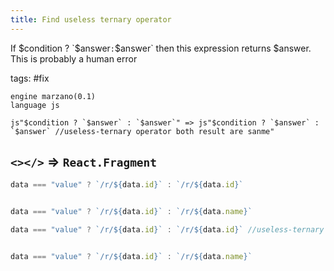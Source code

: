 ```yaml
---
title: Find useless ternary operator
---
```


If $condition ? `$answer`:`$answer` then this expression returns $answer. This is probably a human error

tags: #fix

```grit
engine marzano(0.1)
language js

js"$condition ? `$answer` : `$answer`" => js"$condition ? `$answer` : `$answer` //useless-ternary operator both result are sanme"
```

## `<></>` ⇒ `React.Fragment`

```javascript
data === "value" ? `/r/${data.id}` : `/r/${data.id}`


data === "value" ? `/r/${data.id}` : `/r/${data.name}`
```

```javascript
data === "value" ? `/r/${data.id}` : `/r/${data.id}` //useless-ternary operator both result are sanme


data === "value" ? `/r/${data.id}` : `/r/${data.name}`
```
